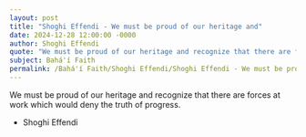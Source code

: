 ```yaml
---
layout: post
title: "Shoghi Effendi - We must be proud of our heritage and"
date: 2024-12-28 12:00:00 -0000
author: Shoghi Effendi
quote: "We must be proud of our heritage and recognize that there are forces at work which would deny the truth of progress."
subject: Bahá'í Faith
permalink: /Bahá'í Faith/Shoghi Effendi/Shoghi Effendi - We must be proud of our heritage and
---
```


We must be proud of our heritage and recognize that there are forces at work which would deny the truth of progress.

- Shoghi Effendi
